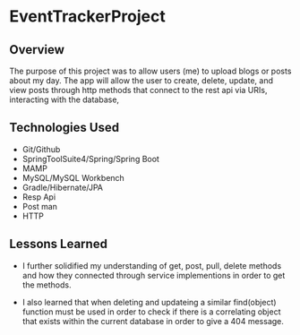 # EventTrackerProject


## Overview

The purpose of this project was to allow users (me) to upload blogs or posts about my day. The app will allow the user to create, delete, update, and view posts through http methods that connect to the rest api via URIs, interacting with the database,

## Technologies Used
- Git/Github
- SpringToolSuite4/Spring/Spring Boot
- MAMP 
- MySQL/MySQL Workbench
- Gradle/Hibernate/JPA
- Resp Api 
- Post man
- HTTP

## Lessons Learned
* I further solidified my understanding of get, post, pull, delete methods and how they connected through service implementions in order to get the methods.

* I also learned that when deleting and updateing a similar find(object) function must be used in order to check if there is a correlating object that exists within the current database in order to give a 404 message.